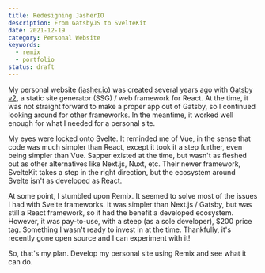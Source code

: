 ```yaml
---
title: Redesigning JasherIO
description: From GatsbyJS to SvelteKit
date: 2021-12-19 
category: Personal Website
keywords: 
  - remix
  - portfolio
status: draft
---
```


My personal website ([jasher.io](https://jasher.io)) was created several years ago with [Gatsby v2](https://www.gatsbyjs.com/), a static site generator (SSG) / web framework for React. At the time, it was not straight forward to make a proper app out of Gatsby, so I continued looking around for other frameworks. In the meantime, it worked well enough for what I needed for a personal site. 

My eyes were locked onto Svelte. It reminded me of Vue, in the sense that code was much simpler than React, except it took it a step further, even being simpler than Vue. Sapper existed at the time, but wasn't as fleshed out as other alternatives like Next.js, Nuxt, etc. Their newer framework, SvelteKit takes a step in the right direction, but the ecosystem around Svelte isn't as developed as React. 

At some point, I stumbled upon Remix. It seemed to solve most of the issues I had with Svelte frameworks. It was simpler than Next.js / Gatsby, but was still a React framework, so it had the benefit a developed ecosystem. However, it was pay-to-use, with a steep (as a sole developer), $200 price tag. Something I wasn't ready to invest in at the time. Thankfully, it's recently gone open source and I can experiment with it!

So, that's my plan. Develop my personal site using Remix and see what it can do. 
